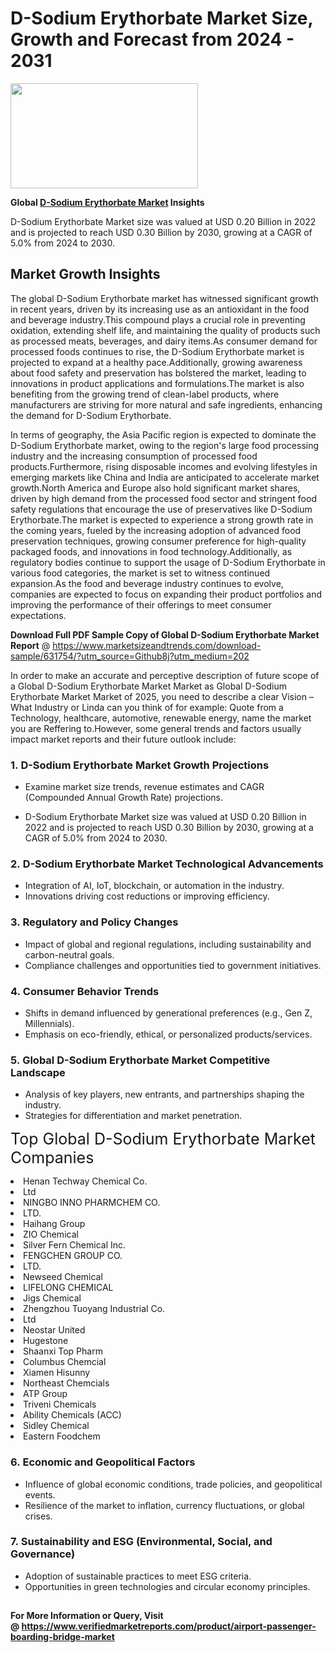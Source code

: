 <H1>D-Sodium Erythorbate Market Size, Growth and Forecast from 2024 - 2031</H1><img class="aligncenter size-medium wp-image-584254" src="https://thirdeyenews.in/wp-content/uploads/2024/09/Global-Market-Research-300x168.jpeg" alt="" width="300" height="168" /><p><strong>Global&nbsp;<a href="https://www.marketsizeandtrends.com/download-sample/631754/?utm_source=Github8j?utm_medium=202">D-Sodium Erythorbate Market</a> Insights</strong></p><p>D-Sodium Erythorbate Market size was valued at USD 0.20 Billion in 2022 and is projected to reach USD 0.30 Billion by 2030, growing at a CAGR of 5.0% from 2024 to 2030.</p><p><h2>Market Growth Insights</h2> <p>The global D-Sodium Erythorbate market has witnessed significant growth in recent years, driven by its increasing use as an antioxidant in the food and beverage industry.This compound plays a crucial role in preventing oxidation, extending shelf life, and maintaining the quality of products such as processed meats, beverages, and dairy items.As consumer demand for processed foods continues to rise, the D-Sodium Erythorbate market is projected to expand at a healthy pace.Additionally, growing awareness about food safety and preservation has bolstered the market, leading to innovations in product applications and formulations.The market is also benefiting from the growing trend of clean-label products, where manufacturers are striving for more natural and safe ingredients, enhancing the demand for D-Sodium Erythorbate.</p> <p>In terms of geography, the Asia Pacific region is expected to dominate the D-Sodium Erythorbate market, owing to the region's large food processing industry and the increasing consumption of processed food products.Furthermore, rising disposable incomes and evolving lifestyles in emerging markets like China and India are anticipated to accelerate market growth.North America and Europe also hold significant market shares, driven by high demand from the processed food sector and stringent food safety regulations that encourage the use of preservatives like D-Sodium Erythorbate.The market is expected to experience a strong growth rate in the coming years, fueled by the increasing adoption of advanced food preservation techniques, growing consumer preference for high-quality packaged foods, and innovations in food technology.Additionally, as regulatory bodies continue to support the usage of D-Sodium Erythorbate in various food categories, the market is set to witness continued expansion.As the food and beverage industry continues to evolve, companies are expected to focus on expanding their product portfolios and improving the performance of their offerings to meet consumer expectations.</p><p><span class=""><strong>Download Full PDF Sample Copy of Global D-Sodium Erythorbate Market Report</strong> @ <a href="https://www.marketsizeandtrends.com/download-sample/631754/?utm_source=Github8j?utm_medium=202" target="_blank">https://www.marketsizeandtrends.com/download-sample/631754/?utm_source=Github8j?utm_medium=202</a></span></p><p>In order to make an accurate and perceptive description of future scope of a Global&nbsp;D-Sodium Erythorbate Market Market as Global&nbsp;D-Sodium Erythorbate Market Market of 2025, you need to describe a clear Vision &ndash; What Industry or Linda can you think of for example: Quote from a Technology, healthcare, automotive, renewable energy, name the market you are Reffering to.However, some general trends and factors usually impact market reports and their future outlook include:</p><h3>1.&nbsp;<strong>D-Sodium Erythorbate Market Growth Projections</strong></h3><ul><li>Examine market size trends, revenue estimates and CAGR (Compounded Annual Growth Rate) projections.</li><li><p>D-Sodium Erythorbate Market size was valued at USD 0.20 Billion in 2022 and is projected to reach USD 0.30 Billion by 2030, growing at a CAGR of 5.0% from 2024 to 2030.</p></li></ul><h3>2.&nbsp;<strong>D-Sodium Erythorbate Market Technological Advancements</strong></h3><ul><li>Integration of AI, IoT, blockchain, or automation in the industry.</li><li>Innovations driving cost reductions or improving efficiency.</li></ul><h3>3.&nbsp;<strong>Regulatory and Policy Changes</strong></h3><ul><li>Impact of global and regional regulations, including sustainability and carbon-neutral goals.</li><li>Compliance challenges and opportunities tied to government initiatives.</li></ul><h3>4.&nbsp;<strong>Consumer Behavior Trends</strong></h3><ul><li>Shifts in demand influenced by generational preferences (e.g., Gen Z, Millennials).</li><li>Emphasis on eco-friendly, ethical, or personalized products/services.</li></ul><h3>5.&nbsp;<strong>Global D-Sodium Erythorbate Market Competitive Landscape</strong></h3><ul><li>Analysis of key players, new entrants, and partnerships shaping the industry.</li><li>Strategies for differentiation and market penetration.</li></ul><p data-pm-slice="1 1 []"><span style="color: inherit; font-family: inherit; font-size: 25px;">Top Global D-Sodium Erythorbate Market Companies</span></p><div class="" data-test-id=""><p><li>Henan Techway Chemical Co.</li><li>Ltd</li><li> NINGBO INNO PHARMCHEM CO.</li><li>LTD.</li><li> Haihang Group</li><li> ZIO Chemical</li><li> Silver Fern Chemical Inc.</li><li> FENGCHEN GROUP CO.</li><li> LTD.</li><li> Newseed Chemical</li><li> LIFELONG CHEMICAL</li><li> Jigs Chemical</li><li> Zhengzhou Tuoyang Industrial Co.</li><li> Ltd</li><li> Neostar United</li><li> Hugestone</li><li> Shaanxi Top Pharm</li><li> Columbus Chemcial</li><li> Xiamen Hisunny</li><li> Northeast Chemcials</li><li> ATP Group</li><li> Triveni Chemicals</li><li> Ability Chemicals (ACC)</li><li> Sidley Chemical</li><li> Eastern Foodchem</li></p></div><h3>6.&nbsp;<strong>Economic and Geopolitical Factors</strong></h3><ul><li>Influence of global economic conditions, trade policies, and geopolitical events.</li><li>Resilience of the market to inflation, currency fluctuations, or global crises.</li></ul><h3>7.&nbsp;<strong>Sustainability and ESG (Environmental, Social, and Governance)</strong></h3><ul><li>Adoption of sustainable practices to meet ESG criteria.</li><li>Opportunities in green technologies and circular economy principles.</li></ul><h2><strong style="font-size: 14px;">For More Information or Query, Visit @&nbsp;</strong><a style="background-color: #ffffff; font-size: 14px;" href="https://www.marketsizeandtrends.com/report/d-sodium-erythorbate-market/" target="_blank">https://www.verifiedmarketreports.com/product/airport-passenger-boarding-bridge-market</a></h2>